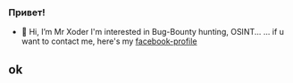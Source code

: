 ### Привет!
- 👋 Hi, I’m Mr Xoder
I'm interested in Bug-Bounty hunting, OSINT...
... if u want to contact me, here's my [facebook-profile](https://www.facebook.com/profile.php?lst=100084748959056%3A100084748959056%3A1662648222)
## ok  
